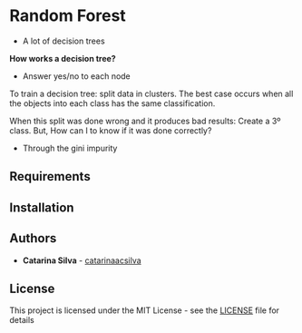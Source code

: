 # Random Forest

- A lot of decision trees

**How works a decision tree?**

- Answer yes/no to each node

To train a decision tree: split data in clusters. The best case occurs when all the objects into each class has the same classification. 

When this split was done wrong and it produces bad results: Create a 3º class. But, How can I to know if it was done correctly?

- Through the gini impurity



## Requirements

## Installation

## Authors

* **Catarina Silva** - [catarinaacsilva](https://github.com/catarinaacsilva)

## License

This project is licensed under the MIT License - see the [LICENSE](LICENSE) file for details